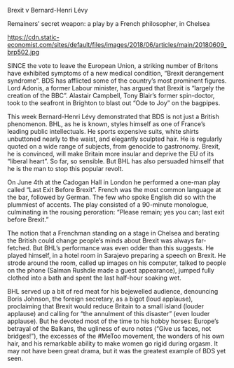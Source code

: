 Brexit v Bernard-Henri Lévy

Remainers’ secret weapon: a play by a French philosopher, in Chelsea

https://cdn.static-economist.com/sites/default/files/images/2018/06/articles/main/20180609_brp502.jpg

SINCE the vote to leave the European Union, a striking number of Britons have exhibited symptoms of a new medical condition, “Brexit derangement syndrome”. BDS has afflicted some of the country’s most prominent figures. Lord Adonis, a former Labour minister, has argued that Brexit is “largely the creation of the BBC”. Alastair Campbell, Tony Blair’s former spin-doctor, took to the seafront in Brighton to blast out “Ode to Joy” on the bagpipes.

This week Bernard-Henri Lévy demonstrated that BDS is not just a British phenomenon. BHL, as he is known, styles himself as one of France’s leading public intellectuals. He sports expensive suits, white shirts unbuttoned nearly to the waist, and elegantly sculpted hair. He is regularly quoted on a wide range of subjects, from genocide to gastronomy. Brexit, he is convinced, will make Britain more insular and deprive the EU of its “liberal heart”. So far, so sensible. But BHL has also persuaded himself that he is the man to stop this popular revolt.

On June 4th at the Cadogan Hall in London he performed a one-man play called “Last Exit Before Brexit”. French was the most common language at the bar, followed by German. The few who spoke English did so with the plummiest of accents. The play consisted of a 90-minute monologue, culminating in the rousing peroration: “Please remain; yes you can; last exit before Brexit.”

The notion that a Frenchman standing on a stage in Chelsea and berating the British could change people’s minds about Brexit was always far-fetched. But BHL’s performance was even odder than this suggests. He played himself, in a hotel room in Sarajevo preparing a speech on Brexit. He strode around the room, called up images on his computer, talked to people on the phone (Salman Rushdie made a guest appearance), jumped fully clothed into a bath and spent the last half-hour soaking wet.

BHL served up a bit of red meat for his bejewelled audience, denouncing Boris Johnson, the foreign secretary, as a bigot (loud applause), proclaiming that Brexit would reduce Britain to a small island (louder applause) and calling for “the annulment of this disaster” (even louder applause). But he devoted most of the time to his hobby horses: Europe’s betrayal of the Balkans, the ugliness of euro notes (“Give us faces, not bridges!”), the excesses of the #MeToo movement, the wonders of his own hair, and his remarkable ability to make women go rigid during orgasm. It may not have been great drama, but it was the greatest example of BDS yet seen.